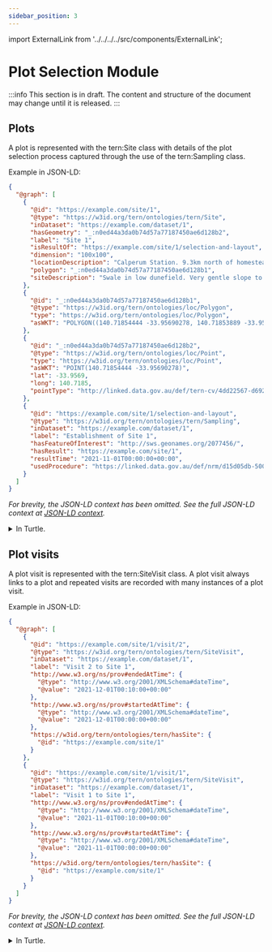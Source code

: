 ```yaml
---
sidebar_position: 3
---
```


import ExternalLink from '../../../../src/components/ExternalLink';

# Plot Selection Module

:::info
This section is in draft. The content and structure of the document may change until it is released.
:::

## Plots

A plot is represented with the <ExternalLink href="https://w3id.org/tern/ontologies/tern/Site">tern:Site</ExternalLink> class with details of the plot selection process captured through the use of the <ExternalLink href="https://w3id.org/tern/ontologies/tern/Sampling">tern:Sampling</ExternalLink> class.

Example in JSON-LD:

```json
{
  "@graph": [
    {
      "@id": "https://example.com/site/1",
      "@type": "https://w3id.org/tern/ontologies/tern/Site",
      "inDataset": "https://example.com/dataset/1",
      "hasGeometry": "_:n0ed44a3da0b74d57a77187450ae6d128b2",
      "label": "Site 1",
      "isResultOf": "https://example.com/site/1/selection-and-layout",
      "dimension": "100x100",
      "locationDescription": "Calperum Station. 9.3km north of homestead. 24km north of Renmark",
      "polygon": "_:n0ed44a3da0b74d57a77187450ae6d128b1",
      "siteDescription": "Swale in low dunefield. Very gentle slope to the north. Northern edge is just on the edge of dune slope. Fire- south east corner was burnt in January 2014. Rest of the site is long unburnt. Fire has come in 30m at the south east corner. Some scattered surface strew- limestone but low cover. Introduced plant effect is minimal- none noted. Homogeneity- community is contained to the plot at the moment due to effect of fire. Some Eucalyptus gracilis close to the road have been cut for timber but have long regenerated."
    },
    {
      "@id": "_:n0ed44a3da0b74d57a77187450ae6d128b1",
      "@type": "https://w3id.org/tern/ontologies/loc/Polygon",
      "type": "https://w3id.org/tern/ontologies/loc/Polygon",
      "asWKT": "POLYGON((140.71854444 -33.95690278, 140.71853889 -33.95601667, 140.71963056 -33.95600556, 140.71962778 -33.95690556, 140.71854444 -33.95690278))"
    },
    {
      "@id": "_:n0ed44a3da0b74d57a77187450ae6d128b2",
      "@type": "https://w3id.org/tern/ontologies/loc/Point",
      "type": "https://w3id.org/tern/ontologies/loc/Point",
      "asWKT": "POINT(140.71854444 -33.95690278)",
      "lat": -33.9569,
      "long": 140.7185,
      "pointType": "http://linked.data.gov.au/def/tern-cv/4dd22567-d692-44e7-b29d-b80eaff829dc"
    },
    {
      "@id": "https://example.com/site/1/selection-and-layout",
      "@type": "https://w3id.org/tern/ontologies/tern/Sampling",
      "inDataset": "https://example.com/dataset/1",
      "label": "Establishment of Site 1",
      "hasFeatureOfInterest": "http://sws.geonames.org/2077456/",
      "hasResult": "https://example.com/site/1",
      "resultTime": "2021-11-01T00:00:00+00:00",
      "usedProcedure": "https://linked.data.gov.au/def/nrm/d15d05db-5007-411e-b257-105ef4f76821"
    }
  ]
}
```

_For brevity, the JSON-LD context has been omitted. See the full JSON-LD context at [JSON-LD context](/information-models/tern-ontology/dev-guide/json-ld-context)._

<details>
    <summary>In Turtle.</summary>

<p>

```
@prefix tern: <https://w3id.org/tern/ontologies/tern/> .
@prefix tern-loc: <https://w3id.org/tern/ontologies/loc/> .
@prefix rdfs: <http://www.w3.org/2000/01/rdf-schema#> .
@prefix dcterms: <http://purl.org/dc/terms/> .
@prefix xsd: <http://www.w3.org/2001/XMLSchema#> .
@prefix geosparql: <http://www.opengis.net/ont/geosparql#> .
@prefix geo: <http://www.w3.org/2003/01/geo/wgs84_pos#> .
@prefix sosa: <http://www.w3.org/ns/sosa/> .
@prefix void: <http://rdfs.org/ns/void#> .
@prefix prov: <http://www.w3.org/ns/prov#> .

<https://example.com/site/1> a tern:Site ;
    rdfs:label "Site 1" ;
    tern:dimension "100x100" ;
    tern:locationDescription "Calperum Station. 9.3km north of homestead. 24km north of Renmark" ;
    tern:siteDescription "Swale in low dunefield. Very gentle slope to the north. Northern edge is just on the edge of dune slope. Fire- south east corner was burnt in January 2014. Rest of the site is long unburnt. Fire has come in 30m at the south east corner. Some scattered surface strew- limestone but low cover. Introduced plant effect is minimal- none noted. Homogeneity- community is contained to the plot at the moment due to effect of fire. Some Eucalyptus gracilis close to the road have been cut for timber but have long regenerated." ;
    tern:polygon [
        a tern-loc:Polygon ;
        dcterms:type tern-loc:Polygon ;
        geosparql:asWKT "POLYGON((140.71854444 -33.95690278, 140.71853889 -33.95601667, 140.71963056 -33.95600556, 140.71962778 -33.95690556, 140.71854444 -33.95690278))"^^<http://www.opengis.net/ont/geosparql#wktLiteral> ;
    ] ;
    geosparql:hasGeometry [
        a tern-loc:Point ;
        dcterms:type tern-loc:Point ;
        geosparql:asWKT "POINT(140.71854444 -33.95690278)"^^<http://www.opengis.net/ont/geosparql#wktLiteral> ;
        geo:lat "-3.39569e+01"^^xsd:double ;
        geo:long "1.407185e+02"^^xsd:double ;
        tern-loc:pointType <http://linked.data.gov.au/def/tern-cv/4dd22567-d692-44e7-b29d-b80eaff829dc> ;
    ] ;
    sosa:isResultOf <https://example.com/site/1/selection-and-layout> ;
    void:inDataset <https://example.com/dataset/1> ;
.

<https://example.com/site/1/selection-and-layout> a tern:Sampling ;
    rdfs:label "Establishment of Site 1" ;
    sosa:hasFeatureOfInterest <http://sws.geonames.org/2077456/> ;
    sosa:hasResult <https://example.com/site/1> ;
    sosa:resultTime "2021-11-01T00:00:00Z"^^xsd:dateTime ;
    sosa:usedProcedure <https://linked.data.gov.au/def/nrm/d15d05db-5007-411e-b257-105ef4f76821> ;
    void:inDataset <https://example.com/dataset/1> ;
.
```

</p>
    
</details>

## Plot visits

A plot visit is represented with the <ExternalLink href="https://w3id.org/tern/ontologies/tern/SiteVisit">tern:SiteVisit</ExternalLink> class. A plot visit always links to a plot and repeated visits are recorded with many instances of a plot visit.

Example in JSON-LD:

```json
{
  "@graph": [
    {
      "@id": "https://example.com/site/1/visit/2",
      "@type": "https://w3id.org/tern/ontologies/tern/SiteVisit",
      "inDataset": "https://example.com/dataset/1",
      "label": "Visit 2 to Site 1",
      "http://www.w3.org/ns/prov#endedAtTime": {
        "@type": "http://www.w3.org/2001/XMLSchema#dateTime",
        "@value": "2021-12-01T00:10:00+00:00"
      },
      "http://www.w3.org/ns/prov#startedAtTime": {
        "@type": "http://www.w3.org/2001/XMLSchema#dateTime",
        "@value": "2021-12-01T00:00:00+00:00"
      },
      "https://w3id.org/tern/ontologies/tern/hasSite": {
        "@id": "https://example.com/site/1"
      }
    },
    {
      "@id": "https://example.com/site/1/visit/1",
      "@type": "https://w3id.org/tern/ontologies/tern/SiteVisit",
      "inDataset": "https://example.com/dataset/1",
      "label": "Visit 1 to Site 1",
      "http://www.w3.org/ns/prov#endedAtTime": {
        "@type": "http://www.w3.org/2001/XMLSchema#dateTime",
        "@value": "2021-11-01T00:10:00+00:00"
      },
      "http://www.w3.org/ns/prov#startedAtTime": {
        "@type": "http://www.w3.org/2001/XMLSchema#dateTime",
        "@value": "2021-11-01T00:00:00+00:00"
      },
      "https://w3id.org/tern/ontologies/tern/hasSite": {
        "@id": "https://example.com/site/1"
      }
    }
  ]
}
```

_For brevity, the JSON-LD context has been omitted. See the full JSON-LD context at [JSON-LD context](/information-models/tern-ontology/dev-guide/json-ld-context)._

<details>
    <summary>In Turtle.</summary>

<p>

```
@prefix tern: <https://w3id.org/tern/ontologies/tern/> .
@prefix tern-loc: <https://w3id.org/tern/ontologies/loc/> .
@prefix rdfs: <http://www.w3.org/2000/01/rdf-schema#> .
@prefix dcterms: <http://purl.org/dc/terms/> .
@prefix xsd: <http://www.w3.org/2001/XMLSchema#> .
@prefix geosparql: <http://www.opengis.net/ont/geosparql#> .
@prefix geo: <http://www.w3.org/2003/01/geo/wgs84_pos#> .
@prefix sosa: <http://www.w3.org/ns/sosa/> .
@prefix void: <http://rdfs.org/ns/void#> .
@prefix prov: <http://www.w3.org/ns/prov#> .

<https://example.com/site/1/visit/1> a tern:SiteVisit ;
    rdfs:label "Visit 1 to Site 1" ;
    void:inDataset <https://example.com/dataset/1> ;
    prov:startedAtTime "2021-11-01T00:00:00Z"^^xsd:dateTime ;
    prov:endedAtTime "2021-11-01T00:10:00Z"^^xsd:dateTime ;
    tern:hasSite <https://example.com/site/1> ;
.

<https://example.com/site/1/visit/2> a tern:SiteVisit ;
    rdfs:label "Visit 2 to Site 1" ;
    void:inDataset <https://example.com/dataset/1> ;
    prov:startedAtTime "2021-12-01T00:00:00Z"^^xsd:dateTime ;
    prov:endedAtTime "2021-12-01T00:10:00Z"^^xsd:dateTime ;
    tern:hasSite <https://example.com/site/1> ;
.
```

</p>
    
</details>
